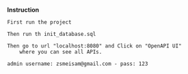 
**Instruction**

    First run the project 

    Then run th init_database.sql

    Then go to url "localhost:8080" and Click on "OpenAPI UI"
        where you can see all APIs.

    admin username: zsmeisam@gmail.com - pass: 123
